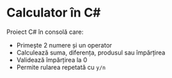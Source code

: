 # Calculator în C#

Proiect C# în consolă care:

- Primește 2 numere și un operator
- Calculează suma, diferența, produsul sau împărțirea
- Validează împărțirea la 0
- Permite rularea repetată cu `y/n`


